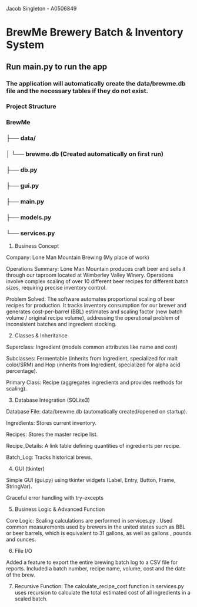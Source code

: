 Jacob Singleton - A0506849
# BrewMe Brewery Batch & Inventory System
## Run main.py to run the app
### The application will automatically create the data/brewme.db file and the necessary tables if they do not exist.
### Project Structure
### BrewMe
### ├── data/
### │   └── brewme.db  (Created automatically on first run)
### ├── db.py
### ├── gui.py
### ├── main.py
### ├── models.py
### └── services.py

1. Business Concept

Company: Lone Man Mountain Brewing (My place of work)

Operations Summary: Lone Man Mountain produces craft beer and sells it through our taproom located at Wimberley Valley Winery. Operations involve complex scaling of over 10 different beer recipes for different batch sizes, requiring precise inventory control.

Problem Solved: The software automates proportional scaling of beer recipes for production. It tracks inventory consumption for our brewer and generates cost-per-barrel (BBL) estimates and scaling factor (new batch volume / original recipe volume), addressing the operational problem of inconsistent batches and ingredient stocking.



2. Classes & Inheritance 

Superclass: Ingredient (models common attributes like name and cost)

Subclasses: Fermentable (inherits from Ingredient, specialized for malt color/SRM) and Hop (inherits from Ingredient, specialized for alpha acid percentage).

Primary Class: Recipe (aggregates ingredients and provides methods for scaling).


3. Database Integration (SQLite3) 

Database File: data/brewme.db (automatically created/opened on startup).

Ingredients: Stores current inventory.

Recipes: Stores the master recipe list.

Recipe_Details: A link table defining quantities of ingredients per recipe.

Batch_Log: Tracks historical brews.


4. GUI (tkinter) 

Simple GUI (gui.py) using tkinter widgets (Label, Entry, Button, Frame, StringVar).

Graceful error handling with try-excepts

5. Business Logic & Advanced Function

Core Logic: Scaling calculations are performed in services.py . Used common measurements used by brewers in the united states such as BBL or beer barrels, which is equivalent to 31 gallons, as well as gallons , pounds and ounces.

6. File I/O 

Added a feature to export the entire brewing batch log to a CSV file for reports. Included a batch number, recipe name, volume, cost and the date of the brew.


7. Recursive Function: The calculate_recipe_cost function in services.py uses recursion to calculate the total estimated cost of all ingredients in a scaled batch.

